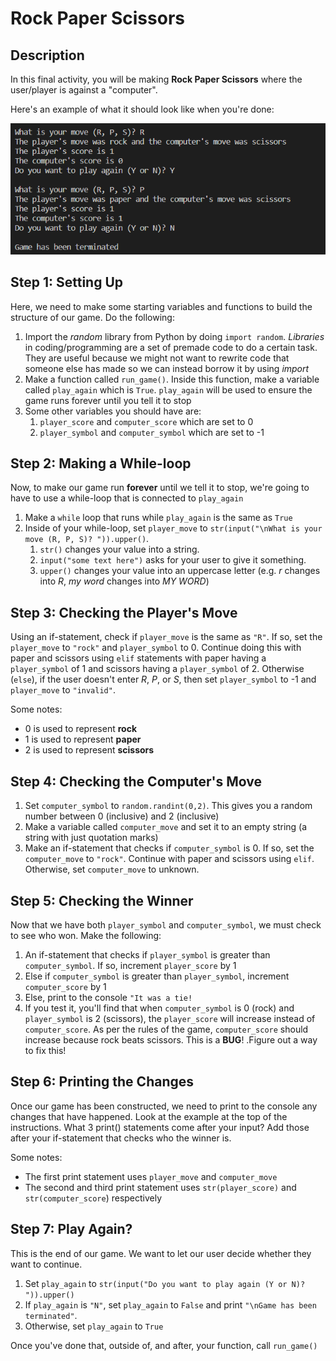 # Rock Paper Scissors

## Description

In this final activity, you will be making **Rock Paper Scissors** where the user/player is against a "computer".

Here's an example of what it should look like when you're done:

![example](snapshot.png)

## Step 1: Setting Up

Here, we need to make some starting variables and functions to build the structure of our game. Do the following:

1) Import the *random* library from Python by doing ``import random``. *Libraries* in coding/programming are a set of premade code to do a certain task. They are useful because we might not want to rewrite code that someone else has made so we can instead borrow it by using *import*
2) Make a function called ``run_game()``. Inside this function, make a variable called ``play_again`` which is ``True``. ``play_again`` will be used to ensure the game runs forever until you tell it to stop
3) Some other variables you should have are:
    1) ``player_score`` and ``computer_score`` which are set to 0
    2) ``player_symbol`` and ``computer_symbol`` which are set to -1

## Step 2: Making a While-loop

Now, to make our game run **forever** until we tell it to stop, we're going to have to use a while-loop that is connected to ``play_again``

1) Make a ``while`` loop that runs while ``play_again`` is the same as ``True``
2) Inside of your while-loop, set ``player_move`` to ``str(input("\nWhat is your move (R, P, S)? ")).upper()``.
    1) ``str()`` changes your value into a string.
    2) ``input("some text here")`` asks for your user to give it something.  
    3) ``upper()`` changes your value into an uppercase letter (e.g. *r* changes into *R*, *my word* changes into *MY WORD*)

## Step 3: Checking the Player's Move

Using an if-statement, check if ``player_move`` is the same as ``"R"``. If so, set the ``player_move`` to ``"rock"`` and ``player_symbol`` to 0. Continue doing this with paper and scissors using ``elif`` statements with paper having a ``player_symbol`` of 1 and scissors having a ``player_symbol`` of 2. Otherwise (``else``), if the user doesn't enter *R*, *P*, or *S*, then set ``player_symbol`` to -1 and ``player_move`` to ``"invalid"``.

Some notes:

- 0 is used to represent **rock**
- 1 is used to represent **paper**
- 2 is used to represent **scissors**

## Step 4: Checking the Computer's Move

1) Set ``computer_symbol`` to ``random.randint(0,2)``. This gives you a random number between 0 (inclusive) and 2 (inclusive)
2) Make a variable called ``computer_move`` and set it to an empty string (a string with just quotation marks)
3) Make an if-statement that checks if ``computer_symbol`` is 0. If so, set the ``computer_move`` to ``"rock"``. Continue with paper and scissors using ``elif``. Otherwise, set ``computer_move`` to unknown.

## Step 5: Checking the Winner

Now that we have both ``player_symbol`` and ``computer_symbol``, we must check to see who won. Make the following:

1) An if-statement that checks if ``player_symbol`` is greater than ``computer_symbol``. If so, increment ``player_score`` by 1
2) Else if ``computer_symbol`` is greater than ``player_symbol``, increment ``computer_score`` by 1
3) Else, print to the console ``"It was a tie!``
4) If you test it, you'll find that when ``computer_symbol`` is 0 (rock) and ``player_symbol`` is 2 (scissors), the ``player_score`` will increase instead of ``computer_score``. As per the rules of the game, ``computer_score`` should increase because rock beats scissors. This is a **BUG**! .Figure out a way to fix this!

## Step 6: Printing the Changes

Once our game has been constructed, we need to print to the console any changes that have happened. Look at the example at the top of the instructions. What 3 print() statements come after your input? Add those after your if-statement that checks who the winner is.

Some notes:

- The first print statement uses ``player_move`` and ``computer_move``
- The second and third print statement uses ``str(player_score)`` and ``str(computer_score``) respectively

## Step 7: Play Again?

This is the end of our game. We want to let our user decide whether they want to continue.

1) Set ``play_again`` to ``str(input("Do you want to play again (Y or N)? ")).upper()``
2) If ``play_again`` is ``"N"``, set ``play_again`` to ``False`` and print ``"\nGame has been terminated"``.
3) Otherwise, set ``play_again`` to ``True``

Once you've done that, outside of, and after, your function, call ``run_game()``
